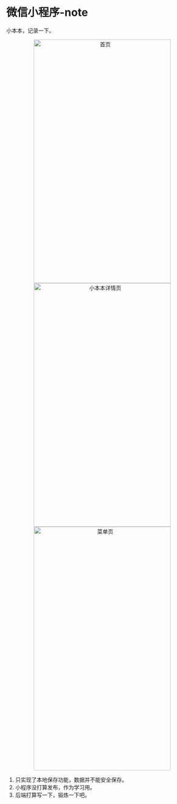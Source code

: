 # 微信小程序-note
小本本，记录一下。

<div align="center">
<img src="https://github.com/rrcgat/note/raw/master/screenshot/page1.jpg" width="360" height="640" alt="首页"/>
<img src="https://github.com/rrcgat/note/raw/master/screenshot/page2.jpg" width="360" height="640" alt="小本本详情页"/>
<img src="https://github.com/rrcgat/note/raw/master/screenshot/menu.jpg" width="360" height="640" alt="菜单页"/>
</div>

1. 只实现了本地保存功能，数据并不能安全保存。
2. 小程序没打算发布，作为学习用。
3. 后端打算写一下，锻炼一下吧。

